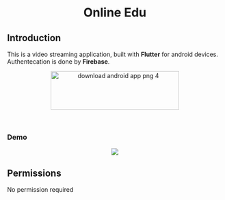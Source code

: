 <h1 align="center">
    Online Edu
</h1>

## Introduction

This is a video streaming application, built with **Flutter** for android devices. Authentecation is done by **Firebase**.

<p align="center">
    <a href="https://drive.google.com/drive/folders/1FtW8k7IiOPR9IVDgurLiYFGqDSKwFDdv?usp=sharing">
        <img src="https://i.imgur.com/srMcFcx.png" height="90"width="300" alt="download android app png 4">
    </a>  
</p>

<br>

### Demo

<p align='center'>
    <img   src="assets/demo.gif" />
</p>

## Permissions

No permission required